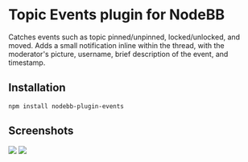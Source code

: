 # Topic Events plugin for NodeBB

Catches events such as topic pinned/unpinned, locked/unlocked, and moved. Adds a small notification inline within the thread, with the moderator's picture, username, brief description of the event, and timestamp.

## Installation

    npm install nodebb-plugin-events

## Screenshots

![](http://i.imgur.com/7XRmnU6.png)
![](http://i.imgur.com/tixqP1Q.png)